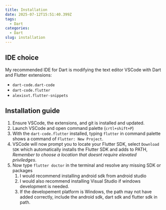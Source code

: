 ```yaml
---
title: Installation
date: 2025-07-12T15:51:40.399Z
tags:
  - Dart
categories:
  - Dart
slug: installation
---
```


## IDE choice

My recommended IDE for Dart is modifying the text editor VSCode with Dart and Flutter extensions:

- `dart-code.dart-code`
- `dart-code.flutter`
- `alexisvt.flutter-snippets`

## Installation guide

1. Ensure VSCode, the extensions, and git is installed and updated.
2. Launch VSCode and open command palette (`crtl+shift+P`)
3. With the `dart-code.flutter` installed, typing `flutter` in command palette shows a command of `Flutter: New Project`.
4. VSCode will now prompt you to locate your Flutter SDK, select `Download SDK` which automatically installs the Flutter SDK and adds to PATH, _Remember to choose a location that doesnt require elevated priviledges_.
5. Now type `flutter doctor` in the terminal and resolve any missing SDK or packages
   1. I would recommend installing android sdk from android studio
   2. I would also recommend installing Visual Studio if windows development is needed.
   3. If the developement platform is Windows, the path may not have added correctly, include the android sdk, dart sdk and flutter sdk in path.
